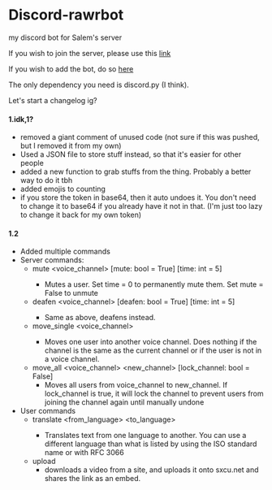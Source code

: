 # Discord-rawrbot

my discord bot for Salem's server

If you wish to join the server, please use this [link](https://discord.gg/phHzxjNWbq)

If you wish to add the bot, do so [here](https://discord.com/oauth2/authorize?client_id=1118629362368008283&permissions=2147486720&scope=bot&permissions=2147486720&scope=messages.read%20bot)

The only dependency you need is discord.py (I think).

Let's start a changelog ig?
#### 1.idk,1?
- removed a giant comment of unused code (not sure if this was pushed, but I removed it from my own)
- Used a JSON file to store stuff instead, so that it's easier for other people
- added a new function to grab stuffs from the thing. Probably a better way to do it tbh
- added emojis to counting
- if you store the token in base64, then it auto undoes it. You don't need to change it to base64 if you already have it not in that. (I'm just too lazy to change it back for my own token)

#### 1.2
- Added multiple commands
- Server commands:
    - mute <voice_channel> <user> [mute: bool = True] [time: int = 5]
        - Mutes a user. Set time = 0 to permanently mute them. Set mute = False to unmute
    - deafen <voice_channel> <user> [deafen: bool = True] [time: int = 5]
        - Same as above, deafens instead.
    - move_single <user> <voice_channel>
        - Moves one user into another voice channel. Does nothing if the channel is the same as the current channel or if the user is not in a voice channel.
    - move_all <voice_channel> <new_channel> [lock_channel: bool = False]
        - Moves all users from voice_channel to new_channel. If lock_channel is true, it will lock the channel to prevent users from joining the channel again until manually undone
- User commands
    - translate <text> <from_language> <to_language>
        - Translates text from one language to another. You can use a different language than what is listed by using the ISO standard name or with RFC 3066
    - upload <link>
        - downloads a video from a site, and uploads it onto sxcu.net and shares the link as an embed.